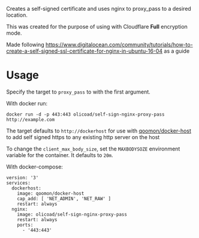 Creates a self-signed certificate and uses nginx to proxy_pass to a desired location.

This was created for the purpose of using with Cloudflare **Full** encryption mode.

Made following https://www.digitalocean.com/community/tutorials/how-to-create-a-self-signed-ssl-certificate-for-nginx-in-ubuntu-16-04 as a guide

# Usage

Specify the target to `proxy_pass` to with the first argument. 

With docker run:

```
docker run -d -p 443:443 olicoad/self-sign-nginx-proxy-pass http://example.com
```

The target defaults to `http://dockerhost` for use with [qoomon/docker-host](https://github.com/qoomon/docker-host) to add self signed https to any existing http server on the host

To change the `client_max_body_size`, set the `MAXBODYSOZE` environment variable for the container. It defaults to `20m`.

With docker-compose:

```
version: '3'
services:
  dockerhost:
    image: qoomon/docker-host
    cap_add: [ 'NET_ADMIN', 'NET_RAW' ]
    restart: always
  nginx:
    image: olicoad/self-sign-nginx-proxy-pass
    restart: always
    ports:
      - '443:443'
```